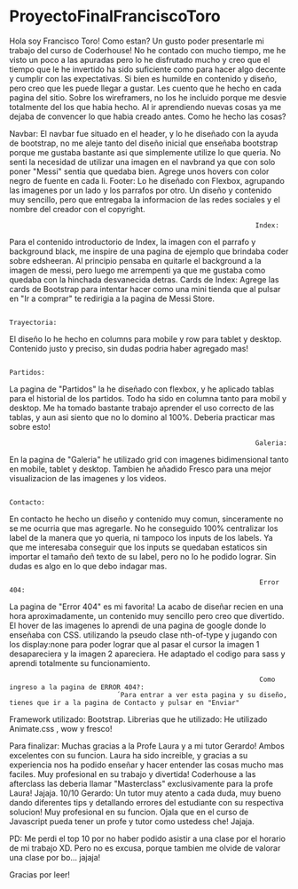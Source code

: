# ProyectoFinalFranciscoToro
Hola soy Francisco Toro! 
Como estan? Un gusto poder presentarle mi trabajo del curso de Coderhouse! No he contado con mucho tiempo, me he visto un poco a las apuradas pero lo he disfrutado mucho y creo que el tiempo que le he invertido ha sido suficiente como para hacer algo decente y cumplir con las expectativas. Si bien es humilde en contenido y diseño, pero creo que les puede llegar a gustar. Les cuento que he hecho en cada pagina del sitio.
Sobre los wireframers, no los he incluido porque me desvie totalmente del los que habia hecho. Al ir aprendiendo nuevas cosas ya me dejaba de convencer lo que habia creado antes.
Como he hecho las cosas?

Navbar: El navbar fue situado en el header, y lo he diseñado con la ayuda de bootstrap, no me aleje tanto del diseño inicial que enseñaba bootstrap porque me gustaba bastante asi que simplemente utilize lo que queria. No senti la necesidad de utilizar una imagen en el navbrand ya que con solo poner "Messi" sentia que quedaba bien. Agrege unos hovers con color negro de fuente en cada li.
Footer: Lo he diseñado con Flexbox, agrupando las imagenes por un lado y los parrafos por otro. Un diseño y contenido muy sencillo, pero que entregaba la informacion de las redes sociales y el nombre del creador con el copyright.

                                                                  Index:
Para el contenido introductorio de Index, la imagen con el parrafo y background black, me inspire de una pagina de ejemplo que brindaba coder sobre edsheeran. Al principio pensaba en quitarle el background a la imagen de messi, pero luego me arrempenti ya que me gustaba como quedaba con la hinchada desvanecida detras.
Cards de Index: Agrege las cards de Bootstrap para intentar hacer como una mini tienda que al pulsar en "Ir a comprar" te redirigia a la pagina de Messi Store.

                                                                  Trayectoria:
El diseño lo he hecho en columns para mobile y row para tablet y desktop. Contenido justo y preciso, sin dudas podria haber agregado mas!

                                                                  Partidos:
La pagina de "Partidos" la he diseñado con flexbox, y he aplicado tablas para el historial de los partidos. Todo ha sido en columna tanto para mobil y desktop. Me ha tomado bastante trabajo aprender el uso correcto de las tablas, y aun asi siento que no lo domino al 100%. Deberia practicar mas sobre esto!

                                                                  Galeria:
En la pagina de "Galeria" he utilizado grid con imagenes bidimensional tanto en mobile, tablet y desktop. Tambien he añadido Fresco para una mejor visualizacion de las imagenes y los videos.

                                                                  Contacto:
En contacto he hecho un diseño y contenido muy comun, sinceramente no se me ocurria que mas agregarle. No he conseguido 100% centralizar los label de la manera que yo queria, ni tampoco los inputs de los labels. Ya que me interesaba conseguir que los inputs se quedaban estaticos sin importar el tamaño deñ texto de su label, pero no lo he podido lograr. Sin dudas es algo en lo que debo indagar mas.

                                                                   Error 404:
La pagina de "Error 404" es mi favorita! La acabo de diseñar recien en una hora aproximadamente, un contenido muy sencillo pero creo que divertido. El hover de las imagenes lo aprendi de una pagina de google donde lo enseñaba con CSS. utilizando la pseudo clase nth-of-type y jugando con los display:none para poder lograr que al pasar el cursor la imagen 1 desapareciera y la imagen 2 apareciera. He adaptado el codigo para sass y aprendi totalmente su funcionamiento. 

                                                                   Como ingreso a la pagina de ERROR 404?: 
                               ´Para entrar a ver esta pagina y su diseño, tienes que ir a la pagina de Contacto y pulsar en "Enviar"


Framework utilizado: Bootstrap.
Librerias que he utilizado: He utilizado Animate.css , wow y fresco!


Para finalizar: Muchas gracias a la Profe Laura y a mi tutor Gerardo! Ambos excelentes con su funcion. 
Laura ha sido increible, y gracias a su experiencia nos ha podido enseñar y hacer entender las cosas mucho mas faciles. Muy profesional en su trabajo y divertida! Coderhouse a las afterclass las deberia llamar "Masterclass" exclusivamente para la profe Laura! Jajaja. 10/10
Gerardo: Un tutor muy atento a cada duda, muy bueno dando diferentes tips y detallando errores del estudiante con su respectiva solucion! Muy profesional en su funcion.
Ojala que en el curso de Javascript pueda tener un profe y tutor como ustedess che! Jajaja.


PD: Me perdi el top 10 por no haber podido asistir a una clase por el horario de mi trabajo XD. Pero no es excusa, porque tambien me olvide de valorar una clase por bo... jajaja!

Gracias por leer!

